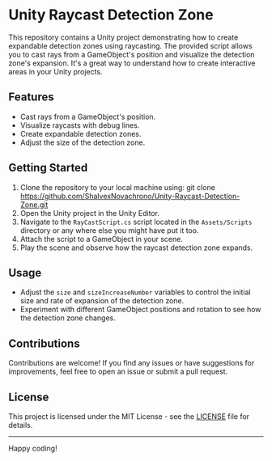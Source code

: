 # Unity Raycast Detection Zone

This repository contains a Unity project demonstrating how to create expandable detection zones using raycasting. The provided script allows you to cast rays from a GameObject's position and visualize the detection zone's expansion. It's a great way to understand how to create interactive areas in your Unity projects.

## Features

- Cast rays from a GameObject's position.
- Visualize raycasts with debug lines.
- Create expandable detection zones.
- Adjust the size of the detection zone.

## Getting Started

1. Clone the repository to your local machine using:
git clone https://github.com/ShalvexNovachrono/Unity-Raycast-Detection-Zone.git
2. Open the Unity project in the Unity Editor.
3. Navigate to the `RayCastScript.cs` script located in the `Assets/Scripts` directory or any where else you might have put it too.
4. Attach the script to a GameObject in your scene.
5. Play the scene and observe how the raycast detection zone expands.

## Usage

- Adjust the `size` and `sizeIncreaseNumber` variables to control the initial size and rate of expansion of the detection zone.
- Experiment with different GameObject positions and rotation to see how the detection zone changes.

## Contributions

Contributions are welcome! If you find any issues or have suggestions for improvements, feel free to open an issue or submit a pull request.

## License

This project is licensed under the MIT License - see the [LICENSE](LICENSE) file for details.

---

Happy coding!

